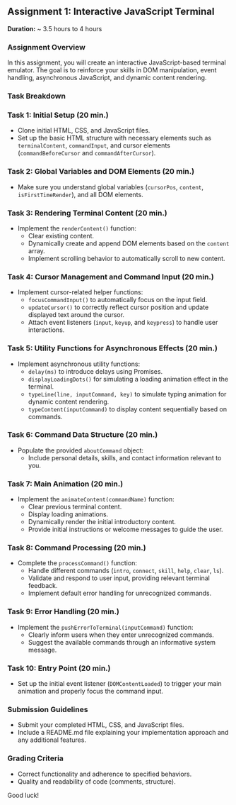 ## Assignment 1: Interactive JavaScript Terminal

**Duration:** ~ 3.5 hours to 4 hours

### Assignment Overview


In this assignment, you will create an interactive JavaScript-based terminal emulator. The goal is to reinforce your skills in DOM manipulation, event handling, asynchronous JavaScript, and dynamic content rendering.

### Task Breakdown

### Task 1: Initial Setup (20 min.)
- Clone initial HTML, CSS, and JavaScript files.
- Set up the basic HTML structure with necessary elements such as `terminalContent`, `commandInput`, and cursor elements (`commandBeforeCursor` and `commandAfterCursor`).

### Task 2: Global Variables and DOM Elements (20 min.)
- Make sure you understand global variables (`cursorPos`, `content`, `isFirstTimeRender`), and all DOM elements.

### Task 3: Rendering Terminal Content (20 min.)
- Implement the `renderContent()` function:
  - Clear existing content.
  - Dynamically create and append DOM elements based on the `content` array.
  - Implement scrolling behavior to automatically scroll to new content.

### Task 4: Cursor Management and Command Input (20 min.)
- Implement cursor-related helper functions:
  - `focusCommandInput()` to automatically focus on the input field.
  - `updateCursor()` to correctly reflect cursor position and update displayed text around the cursor.
  - Attach event listeners (`input`, `keyup`, and `keypress`) to handle user interactions.

### Task 5: Utility Functions for Asynchronous Effects (20 min.)
- Implement asynchronous utility functions:
  - `delay(ms)` to introduce delays using Promises.
  - `displayLoadingDots()` for simulating a loading animation effect in the terminal.
  - `typeLine(line, inputCommand, key)` to simulate typing animation for dynamic content rendering.
  - `typeContent(inputCommand)` to display content sequentially based on commands.

### Task 6: Command Data Structure (20 min.)
- Populate the provided `aboutCommand` object:
  - Include personal details, skills, and contact information relevant to you.

### Task 7: Main Animation (20 min.)
- Implement the `animateContent(commandName)` function:
  - Clear previous terminal content.
  - Display loading animations.
  - Dynamically render the initial introductory content.
  - Provide initial instructions or welcome messages to guide the user.

### Task 8: Command Processing (20 min.)
- Complete the `processCommand()` function:
  - Handle different commands (`intro`, `connect`, `skill`, `help`, `clear`, `ls`).
  - Validate and respond to user input, providing relevant terminal feedback.
  - Implement default error handling for unrecognized commands.

### Task 9: Error Handling (20 min.)
- Implement the `pushErrorToTerminal(inputCommand)` function:
  - Clearly inform users when they enter unrecognized commands.
  - Suggest the available commands through an informative system message.

### Task 10: Entry Point (20 min.)
- Set up the initial event listener (`DOMContentLoaded`) to trigger your main animation and properly focus the command input.

### Submission Guidelines
- Submit your completed HTML, CSS, and JavaScript files.
- Include a README.md file explaining your implementation approach and any additional features.

### Grading Criteria
- Correct functionality and adherence to specified behaviors.
- Quality and readability of code (comments, structure).

Good luck!

